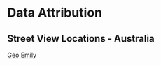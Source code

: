 # Data Attribution
## Street View Locations - Australia
[Geo Emily](https://geo.emily.bz/coverage-dates)
